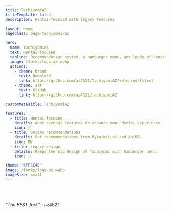 ```yaml
---
title: TachiyomiAZ
titleTemplate: false
description: Hentai-focused with legacy features

layout: home
pageClass: page-tachiyomi-az

hero:
  name: TachiyomiAZ
  text: Hentai-focused
  tagline: Recommendation system, a hamburger menu, and loads of hentai
  image: /forks/logo-az.webp
  actions:
    - theme: brand
      text: Download
      link: https://github.com/az4521/TachiyomiAZ/releases/latest
    - theme: alt
      text: GitHub
      link: https://github.com/az4521/tachiyomiAZ

customMetaTitle: TachiyomiAZ

features:
  - title: Hentai-focused
    details: Adds several features to enhance your Hentai experience.
    icon: 🔞
  - title: Series recommendations
    details: Get recommendations from MyAnimeList and AniDB.
    icon: 📚
  - title: Legacy design
    details: Keeps the old design of Tachiyomi with hamburger menu.
    icon: 👵

theme: "#FFCC4D"
image: /forks/logo-az.webp
imageSize: small
---
```


<br><VPTeamMembers size="small" :members="members" />

<script setup>
import "@theme/styles/forks/tachiyomi-az.styl"
import { VPTeamMembers } from "vitepress/theme"

const members = [
  {
    avatar: "https://www.github.com/az4521.png",
    name: "az4521",
    title: "Creator",
    links: [
      { icon: "github", link: "https://github.com/az4521" }
    ]
  },
  {
    avatar: "https://www.github.com/jobobby04.png",
    name: "jobobby04",
    title: "Former Maintainer",
    links: [
      { icon: "github", link: "https://github.com/jobobby04" }
    ]
  },
  {
    avatar: "https://www.github.com/NerdNumber9.png",
    name: "NerdNumber9",
    title: "Original EH Fork",
    links: [
      { icon: "github", link: "https://github.com/NerdNumber9" }
    ]
  }
]
</script>

<br>

<div class="azContainer">
  <div class="azMarquee">
    <div class="azWiggleText">
      <span class="azText"><i>"The BEST fork"</i> - az4521</span>
    </div>
  </div>
</div>
